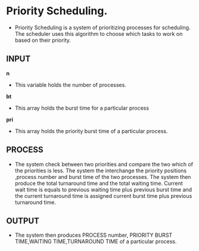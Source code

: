 # Priority Scheduling.
- Priority Scheduling is a system of prioritizing processes for scheduling. The scheduler uses this algorithm to choose which tasks to work on based on their priority.

## INPUT 
 **n**
- This variable holds the number of processes.

 **bt**
- This array holds the burst time for a particular process

 **pri**
- This array holds the priority burst time of a particular process.


## PROCESS 
- The system check between two priorities and compare the two which of the priorities is less. The system the interchange the priority positions ,process number  and burst time of the two processes. The system then produce the total turnaround time and the total waiting time. Current wait time is equals to  previous waiting time plus previous burst time and the current turnaround time  is assigned current burst time plus previous turnaround time.

## OUTPUT
- The system then produces PROCESS number, PRIORITY	BURST TIME,WAITING TIME,TURNAROUND TIME of a particular process.

